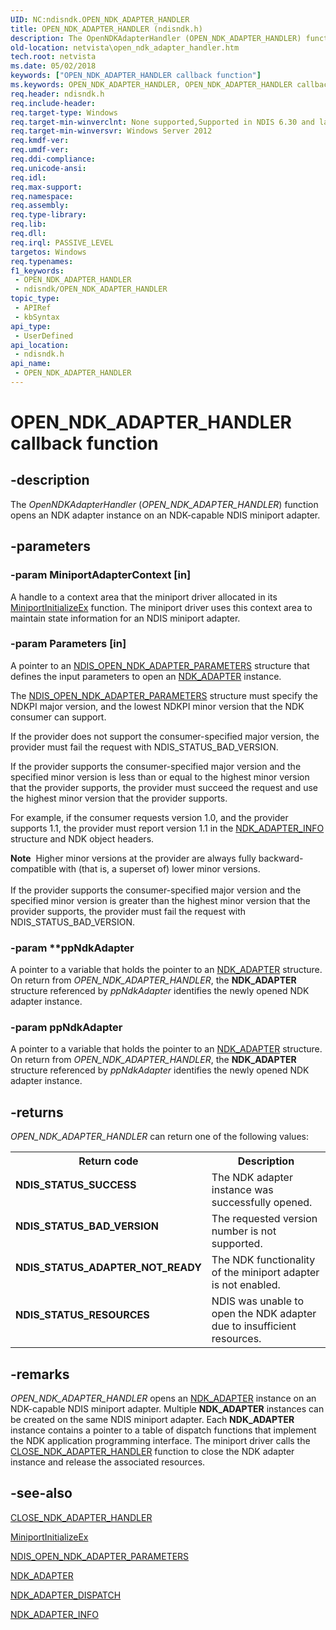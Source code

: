 ```yaml
---
UID: NC:ndisndk.OPEN_NDK_ADAPTER_HANDLER
title: OPEN_NDK_ADAPTER_HANDLER (ndisndk.h)
description: The OpenNDKAdapterHandler (OPEN_NDK_ADAPTER_HANDLER) function opens an NDK adapter instance on an NDK-capable NDIS miniport adapter.
old-location: netvista\open_ndk_adapter_handler.htm
tech.root: netvista
ms.date: 05/02/2018
keywords: ["OPEN_NDK_ADAPTER_HANDLER callback function"]
ms.keywords: OPEN_NDK_ADAPTER_HANDLER, OPEN_NDK_ADAPTER_HANDLER callback, OpenNdkAdapterHandler, OpenNdkAdapterHandler callback function [Network Drivers Starting with Windows Vista], ndisndk/OpenNdkAdapterHandler, netvista.open_ndk_adapter_handler
req.header: ndisndk.h
req.include-header: 
req.target-type: Windows
req.target-min-winverclnt: None supported,Supported in NDIS 6.30 and later.
req.target-min-winversvr: Windows Server 2012
req.kmdf-ver: 
req.umdf-ver: 
req.ddi-compliance: 
req.unicode-ansi: 
req.idl: 
req.max-support: 
req.namespace: 
req.assembly: 
req.type-library: 
req.lib: 
req.dll: 
req.irql: PASSIVE_LEVEL
targetos: Windows
req.typenames: 
f1_keywords:
 - OPEN_NDK_ADAPTER_HANDLER
 - ndisndk/OPEN_NDK_ADAPTER_HANDLER
topic_type:
 - APIRef
 - kbSyntax
api_type:
 - UserDefined
api_location:
 - ndisndk.h
api_name:
 - OPEN_NDK_ADAPTER_HANDLER
---
```


# OPEN_NDK_ADAPTER_HANDLER callback function


## -description

The <i>OpenNDKAdapterHandler</i> (<i>OPEN_NDK_ADAPTER_HANDLER</i>) function opens an NDK adapter instance on an NDK-capable NDIS miniport adapter.

## -parameters

### -param MiniportAdapterContext [in]


A handle to a context area that the miniport driver allocated in its <a href="/windows-hardware/drivers/ddi/ndis/nc-ndis-miniport_initialize">MiniportInitializeEx</a> function. The miniport driver uses this context area to maintain state information for an NDIS miniport adapter.

### -param Parameters [in]


A pointer to an <a href="/windows-hardware/drivers/ddi/ndisndk/ns-ndisndk-_ndis_open_ndk_adapter_parameters">NDIS_OPEN_NDK_ADAPTER_PARAMETERS</a> structure that defines the input parameters to open an <a href="/windows-hardware/drivers/ddi/ndkpi/ns-ndkpi-_ndk_adapter">NDK_ADAPTER</a> instance.

The  <a href="/windows-hardware/drivers/ddi/ndisndk/ns-ndisndk-_ndis_open_ndk_adapter_parameters">NDIS_OPEN_NDK_ADAPTER_PARAMETERS</a> structure must specify the  NDKPI major version, and the lowest NDKPI minor version that the NDK consumer can support. 


If the provider does not support the consumer-specified major version, the provider must fail the request with  NDIS_STATUS_BAD_VERSION. 

If the provider supports the consumer-specified major version and the specified minor version is less than or equal to the highest minor version that the provider supports, the provider must succeed the request and use the highest minor version that     the provider supports.

 For example, if the consumer requests version 1.0, and the provider supports 1.1, the provider must report version  1.1  in the <a href="/windows/win32/api/ndkinfo/ns-ndkinfo-ndk_adapter_info">NDK_ADAPTER_INFO</a> structure and  NDK object headers. 

<div class="alert"><b>Note</b>  Higher minor versions at the provider are always fully backward-compatible with (that is, a superset of) lower minor versions. </div>
<div> </div>
If the provider supports the consumer-specified major version and the specified minor version is greater than the highest minor version that the provider supports, the provider must fail the request with NDIS_STATUS_BAD_VERSION.


### -param **ppNdkAdapter

A pointer to a variable that holds the pointer to an <a href="/windows-hardware/drivers/ddi/ndkpi/ns-ndkpi-_ndk_adapter">NDK_ADAPTER</a> structure. On return from  <i>OPEN_NDK_ADAPTER_HANDLER</i>, the <b>NDK_ADAPTER</b> structure referenced by  <i>ppNdkAdapter</i> identifies the newly opened NDK adapter instance. 


### -param ppNdkAdapter

A pointer to a variable that holds the pointer to an <a href="/windows-hardware/drivers/ddi/ndkpi/ns-ndkpi-_ndk_adapter">NDK_ADAPTER</a> structure. On return from  <i>OPEN_NDK_ADAPTER_HANDLER</i>, the <b>NDK_ADAPTER</b> structure referenced by  <i>ppNdkAdapter</i> identifies the newly opened NDK adapter instance.

## -returns

<i>OPEN_NDK_ADAPTER_HANDLER</i> can return one of the following values:

<table>
<tr>
<th>Return code</th>
<th>Description</th>
</tr>
<tr>
<td width="40%">
<dl>
<dt><b>NDIS_STATUS_SUCCESS</b></dt>
</dl>
</td>
<td width="60%">
The NDK adapter instance was successfully opened.

</td>
</tr>
<tr>
<td width="40%">
<dl>
<dt><b>NDIS_STATUS_BAD_VERSION</b></dt>
</dl>
</td>
<td width="60%">
The requested version number is not supported.

</td>
</tr>
<tr>
<td width="40%">
<dl>
<dt><b>NDIS_STATUS_ADAPTER_NOT_READY</b></dt>
</dl>
</td>
<td width="60%">
The NDK functionality of the miniport adapter is not enabled.

</td>
</tr>
<tr>
<td width="40%">
<dl>
<dt><b>NDIS_STATUS_RESOURCES</b></dt>
</dl>
</td>
<td width="60%">
NDIS was unable to open the NDK adapter due to insufficient resources.

</td>
</tr>
</table>

## -remarks

<i>OPEN_NDK_ADAPTER_HANDLER</i> opens an <a href="/windows-hardware/drivers/ddi/ndkpi/ns-ndkpi-_ndk_adapter">NDK_ADAPTER</a> instance on an NDK-capable NDIS miniport adapter.
Multiple <b>NDK_ADAPTER</b> instances can be created on the same NDIS miniport adapter. Each <b>NDK_ADAPTER</b> instance contains a pointer to a table of dispatch  functions that implement the NDK application programming interface.
The miniport driver calls the <a href="/windows-hardware/drivers/ddi/ndisndk/nc-ndisndk-close_ndk_adapter_handler">CLOSE_NDK_ADAPTER_HANDLER</a> function to close the  NDK adapter instance and release the associated resources.

## -see-also

<a href="/windows-hardware/drivers/ddi/ndisndk/nc-ndisndk-close_ndk_adapter_handler">CLOSE_NDK_ADAPTER_HANDLER</a>



<a href="/windows-hardware/drivers/ddi/ndis/nc-ndis-miniport_initialize">MiniportInitializeEx</a>



<a href="/windows-hardware/drivers/ddi/ndisndk/ns-ndisndk-_ndis_open_ndk_adapter_parameters">NDIS_OPEN_NDK_ADAPTER_PARAMETERS</a>



<a href="/windows-hardware/drivers/ddi/ndkpi/ns-ndkpi-_ndk_adapter">NDK_ADAPTER</a>



<a href="/windows-hardware/drivers/ddi/ndkpi/ns-ndkpi-_ndk_adapter_dispatch">NDK_ADAPTER_DISPATCH</a>



<a href="/windows/win32/api/ndkinfo/ns-ndkinfo-ndk_adapter_info">NDK_ADAPTER_INFO</a>


